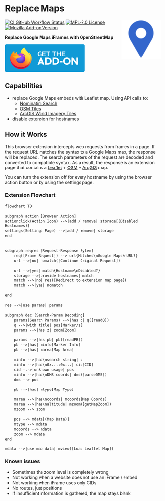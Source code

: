 # Replace Maps

[<img alt="Light blue icon with white border. Shape is a pin for the current position on a map." src="icons/icon.svg" width="128" align="right" />][link-latest-release]

[![CI GitHub Workflow Status][badge-status-ci]][link-workflow-ci]
[![MPL-2.0 License][badge-license]][link-license]
[![Mozilla Add-on Version][badge-amo]][link-amo]

**Replace Google Maps iFrames with OpenStreetMap**

[!['Get Firefox Add-On'-Badge][icon-amo]][link-amo]

## Capabilities

- replace Google Maps embeds with Leaflet map. Using API calls to:
  - [Nominatim Search](https://nominatim.org/release-docs/develop/api/Search/)
  - [OSM Tiles](https://www.openstreetmap.org/)
  - [ArcGIS World Imagery Tiles](https://server.arcgisonline.com/ArcGIS/rest/services/World_Imagery/MapServer/)
- disable extension for hostnames

## How it Works

This browser extension intercepts web requests from frames in a page.
If the request URL matches the syntax to a Google Maps map, the response will be replaced.
The search parameters of the request are decoded and converted to compatible syntax.
As a result, the response is an extension page that contains a [Leaflet](https://leafletjs.com/) + [OSM](https://www.openstreetmap.org/) + [ArgGIS](https://server.arcgisonline.com/ArcGIS/rest/services/World_Imagery/MapServer/) map.

You can turn the extension off for every hostname by using the browser action button or by using the settings page.

### Extension Flowchart

```mermaid
flowchart TD

subgraph action [Browser Action]
actionclick(Action Icon) -->|add / remove| storage[(Disabled Hostnames)]
settings(Settings Page) -->|add / remove| storage
end


subgraph reqres [Request-Response Sytem]
    req([Frame Request]) --> url{Matches\nGoogle Maps\nURL?}
    url -->|no| nomatch([Continue Original Request])

    url -->|yes| match{Hostname\nDisabled?}
    storage -->|provide hostnames| match
    match -->|no| res([Redirect to extension map page])
    match -->|yes| nomatch

end

res -->|use params| params

subgraph dec [Search-Param Decoding]
    params(Search Params) -->|has q| q([readQ])
    q -->|with title| pos[Marker/s]
    params -->|has z| zoom[Zoom]

    params -->|has pb| pb([readPB])
    pb -->|has| minfo[Marker Info]
    pb -->|has| marea[Map Area]

    minfo -->|has\nsearch string| q
    minfo -->|has\n0x...:0x...| cid[CID]
    cid -.->|unknown usage| pos
    minfo -->|has\nDMS coords| dms([parseDMS])
    dms --> pos

    pb -->|has| mtype[Map Type]

    marea -->|has\ncoords| mcoords[Map Coords]
    marea -->|has\naltitude| mzoom([getMapZoom])
    mzoom --> zoom

    pos --> mdata[(Map Data)]
    mtype --> mdata
    mcoords --> mdata
    zoom --> mdata
end

mdata -->|use map data| mview([Load Leaflet Map])
```

### Known issues

- Sometimes the zoom level is completely wrong
- Not working when a website does not use an iFrame / embed
- Not working when iFrame uses only CIDs
- No routes, just positions
- If insufficient information is gathered, the map stays blank

<!-- Badges & Links -->
[badge-license]: https://img.shields.io/github/license/nobkd/replace-maps
[badge-amo]: https://img.shields.io/amo/v/replace-maps
[badge-status-ci]: https://img.shields.io/github/actions/workflow/status/nobkd/replace-maps/ci.yml?label=ci

[icon-logo]: icons/icon.svg
[icon-amo]: icons/get-firefox-addon.svg

[link-license]: LICENSE
[link-latest-release]: https://github.com/nobkd/replace-maps/releases/latest
[link-workflow-ci]: https://github.com/nobkd/replace-maps/actions/workflows/ci.yml
[link-amo]: https://addons.mozilla.org/addon/replace-maps/
